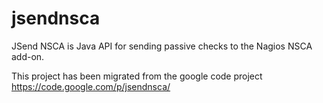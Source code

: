 # jsendnsca
JSend NSCA is Java API for sending passive checks to the Nagios NSCA add-on.

This project has been migrated from the google code project https://code.google.com/p/jsendnsca/
